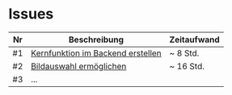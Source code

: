 # Issues


| Nr | Beschreibung                                                                                                             | Zeitaufwand |
|----|--------------------------------------------------------------------------------------------------------------------------|-------------|
| #1 | [Kernfunktion im Backend erstellen](https://github.com/mi-classroom/mi-master-wt-beiboot-2024/issues/1#issue-2258025433) | ~ 8 Std.    |
| #2 | [Bildauswahl ermöglichen](https://github.com/mi-classroom/mi-master-wt-beiboot-2024/issues/2)                            | ~ 16 Std.   |
| #3 | ...                                                                                                                      |             |